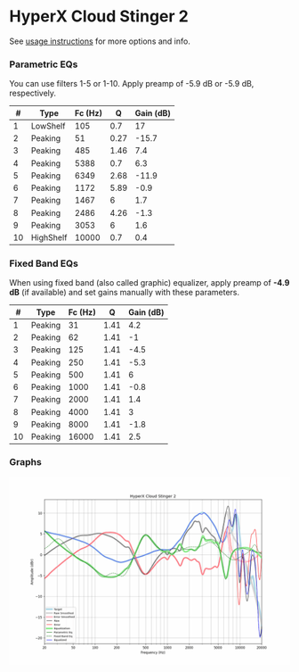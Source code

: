 # HyperX Cloud Stinger 2
See [usage instructions](https://github.com/jaakkopasanen/AutoEq#usage) for more options and info.

### Parametric EQs
You can use filters 1-5 or 1-10. Apply preamp of -5.9 dB or -5.9 dB, respectively.

|   # | Type      |   Fc (Hz) |    Q |   Gain (dB) |
|-----|-----------|-----------|------|-------------|
|   1 | LowShelf  |       105 | 0.7  |        17   |
|   2 | Peaking   |        51 | 0.27 |       -15.7 |
|   3 | Peaking   |       485 | 1.46 |         7.4 |
|   4 | Peaking   |      5388 | 0.7  |         6.3 |
|   5 | Peaking   |      6349 | 2.68 |       -11.9 |
|   6 | Peaking   |      1172 | 5.89 |        -0.9 |
|   7 | Peaking   |      1467 | 6    |         1.7 |
|   8 | Peaking   |      2486 | 4.26 |        -1.3 |
|   9 | Peaking   |      3053 | 6    |         1.6 |
|  10 | HighShelf |     10000 | 0.7  |         0.4 |

### Fixed Band EQs
When using fixed band (also called graphic) equalizer, apply preamp of **-4.9 dB** (if available) and set gains manually with these parameters.

|   # | Type    |   Fc (Hz) |    Q |   Gain (dB) |
|-----|---------|-----------|------|-------------|
|   1 | Peaking |        31 | 1.41 |         4.2 |
|   2 | Peaking |        62 | 1.41 |        -1   |
|   3 | Peaking |       125 | 1.41 |        -4.5 |
|   4 | Peaking |       250 | 1.41 |        -5.3 |
|   5 | Peaking |       500 | 1.41 |         6   |
|   6 | Peaking |      1000 | 1.41 |        -0.8 |
|   7 | Peaking |      2000 | 1.41 |         1.4 |
|   8 | Peaking |      4000 | 1.41 |         3   |
|   9 | Peaking |      8000 | 1.41 |        -1.8 |
|  10 | Peaking |     16000 | 1.41 |         2.5 |

### Graphs
![](./HyperX%20Cloud%20Stinger%202.png)
